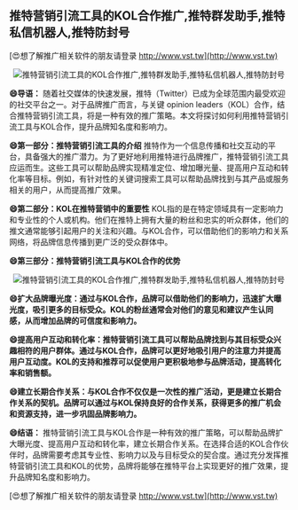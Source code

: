 ## **推特营销引流工具的KOL合作推广,推特群发助手,推特私信机器人,推特防封号**

[😍想了解推广相关软件的朋友请登录 http://www.vst.tw](http://www.vst.tw)

 <center><img src="https://vst.tw/MP4/tuiguang/png/7.png" alt="推特营销引流工具的KOL合作推广,推特群发助手,推特私信机器人,推特防封号"></center>

**😄导语：**
随着社交媒体的快速发展，推特（Twitter）已成为全球范围内最受欢迎的社交平台之一。对于品牌推广而言，与关键 opinion leaders（KOL）合作，结合推特营销引流工具，将是一种有效的推广策略。本文将探讨如何利用推特营销引流工具与KOL合作，提升品牌知名度和影响力。

**😄第一部分：推特营销引流工具的介绍**
推特作为一个信息传播和社交互动的平台，具备强大的推广潜力。为了更好地利用推特进行品牌推广，推特营销引流工具应运而生。这些工具可以帮助品牌实现精准定位、增加曝光量、提高用户互动和转化率等目标。例如，有针对性的关键词搜索工具可以帮助品牌找到与其产品或服务相关的用户，从而提高推广效果。

**😄第二部分：KOL在推特营销中的重要性**
KOL指的是在特定领域具有一定影响力和专业性的个人或机构。他们在推特上拥有大量的粉丝和忠实的听众群体，他们的推文通常能够引起用户的关注和兴趣。与KOL合作，可以借助他们的影响力和关系网络，将品牌信息传播到更广泛的受众群体中。

**😄第三部分：推特营销引流工具与KOL合作的优势**

 <center><img src="https://vst.tw/MP4/tuiguang/png/0.png" alt="推特营销引流工具的KOL合作推广,推特群发助手,推特私信机器人,推特防封号"></center>

**😄扩大品牌曝光度：通过与KOL合作，品牌可以借助他们的影响力，迅速扩大曝光度，吸引更多的目标受众。KOL的粉丝通常会对他们的意见和建议产生认同感，从而增加品牌的可信度和影响力。**

**😄提高用户互动和转化率：推特营销引流工具可以帮助品牌找到与其目标受众兴趣相符的用户群体。通过与KOL合作，品牌可以更好地吸引用户的注意力并提高用户互动度。KOL的支持和推荐可以促使用户更积极地参与品牌活动，提高转化率和销售额。**

**😄建立长期合作关系：与KOL合作不仅仅是一次性的推广活动，更是建立长期合作关系的契机。品牌可以通过与KOL保持良好的合作关系，获得更多的推广机会和资源支持，进一步巩固品牌影响力。**

**😄结语：**
推特营销引流工具与KOL合作是一种有效的推广策略，可以帮助品牌扩大曝光度、提高用户互动和转化率，建立长期合作关系。在选择合适的KOL合作伙伴时，品牌需要考虑其专业性、影响力以及与目标受众的契合度。通过充分发挥推特营销引流工具和KOL的优势，品牌将能够在推特平台上实现更好的推广效果，提升品牌知名度和影响力。

[😍想了解推广相关软件的朋友请登录 http://www.vst.tw](http://www.vst.tw)



